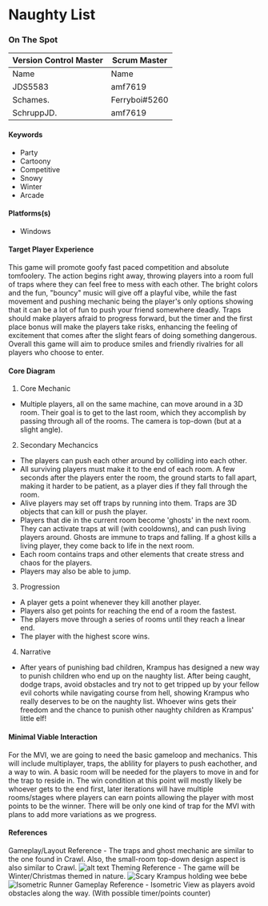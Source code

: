 # Naughty List

### On The Spot

| Version Control Master | Scrum Master    |
| ---------------------- | --------------- |
| Name                   | Name            |
| JDS5583                | amf7619         |
| Schames.               | Ferryboi#5260   |
| SchruppJD.             | amf7619         |

#### Keywords

-   Party
-   Cartoony
-   Competitive
-   Snowy
-   Winter
-   Arcade

#### Platforms(s)

-   Windows

#### Target Player Experience
This game will promote goofy fast paced competition and absolute tomfoolery. The action begins right away, throwing players into a room full of traps where they can feel free to mess with each other. The bright colors and the fun, "bouncy" music will give off a playful vibe, while the fast movement and pushing mechanic being the player's only options showing that it can be a lot of fun to push your friend somewhere deadly. Traps should make players afraid to progress forward, but the timer and the first place bonus will make the players take risks, enhancing the feeling of excitement that comes after the slight fears of doing something dangerous. Overall this game will aim to produce smiles and friendly rivalries for all players who choose to enter.

#### Core Diagram

1.  Core Mechanic
- Multiple players, all on the same machine, can move around in a 3D room. Their goal is to get to the last room, which they accomplish by passing through all of the rooms. The camera is top-down (but at a slight angle).

2.  Secondary Mechancics
- The players can push each other around by colliding into each other.
- All surviving players must make it to the end of each room. A few seconds after the players enter the room, the ground starts to fall apart, making it harder to be patient, as a player dies if they fall through the room.
- Alive players may set off traps by running into them. Traps are 3D objects that can kill or push the player.
- Players that die in the current room become 'ghosts' in the next room. They can activate traps at will (with cooldowns), and can push living players around. Ghosts are immune to traps and falling. If a ghost kills a living player, they come back to life in the next room.
- Each room contains traps and other elements that create stress and chaos for the players.
- Players may also be able to jump.
3.  Progression
- A player gets a point whenever they kill another player.
- Players also get points for reaching the end of a room the fastest.
- The players move through a series of rooms until they reach a linear end.
- The player with the highest score wins.

4.  Narrative
- After years of punishing bad children, Krampus has designed a new way to punish children who end up on the naughty list. After being caught, dodge traps, avoid obstacles and try not to get tripped up by your fellow evil cohorts while navigating course from hell, showing Krampus who really deserves to be on the naughty list. Whoever wins gets their freedom and the chance to punish other naughty children as Krampus' little elf!
#### Minimal Viable Interaction
For the MVI, we are going to need the basic gameloop and mechanics. This will include multiplayer, traps, the ablility for players to push eachother, and a way to win. A basic room will be needed for the players to move in and for the trap to reside in. The win condition at this point will mostly likely be whoever gets to the end first, later iterations will have multiple rooms/stages where players can earn points allowing the player with most points to be the winner. There will be only one kind of trap for the MVI with plans to add more variations as we progress.

#### References
Gameplay/Layout Reference - The traps and ghost mechanic are similar to the one found in Crawl. Also, the small-room top-down design aspect is also similar to Crawl.
![alt text](https://edge.alluremedia.com.au/m/k/2014/05/crawl3.jpg "Crawl")
Theming Reference - The game will be Winter/Christmas themed in nature.
![Scary Krampus holding wee bebe](https://www.wweek.com/resizer/kt8_j8nSzFzNIrPWKqwh_CDBw9E=/1200x0/filters:quality(100)/s3.amazonaws.com/arc-wordpress-client-uploads/wweek/wp-content/uploads/2018/11/29160904/26172944_1791082507569786_6080951049921406738_o-e1543537037658.jpg)
![Isometric Runner](https://res.cloudinary.com/dylgjm9z8/image/upload/c_scale,w_949/v1430454005/PH_DP_WaterfallStream_avawhs.jpg)
Gameplay Reference - Isometric View as players avoid obstacles along the way. (With possible timer/points counter)
